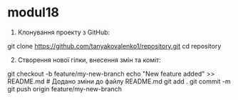 # modul18

1. Клонування проекту з GitHub:


git clone https://github.com/tanyakovalenko1/repository.git
cd repository



2. Створення нової гілки, внесення змін та коміт:

git checkout -b feature/my-new-branch
echo "New feature added" >> README.md  # Додано зміни до файлу README.md
git add .
git commit -m 
git push origin feature/my-new-branch


